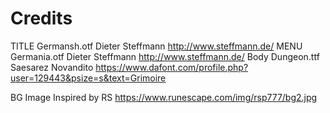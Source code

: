 

# Credits

TITLE       Germansh.otf    Dieter Steffmann        http://www.steffmann.de/
MENU        Germania.otf    Dieter Steffmann        http://www.steffmann.de/
Body        Dungeon.ttf     Saesarez Novandito      https://www.dafont.com/profile.php?user=129443&psize=s&text=Grimoire

BG Image    Inspired by RS  https://www.runescape.com/img/rsp777/bg2.jpg 